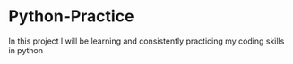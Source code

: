# Python-Practice
In this project l will be learning and consistently practicing my coding skills in python
